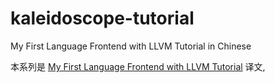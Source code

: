# kaleidoscope-tutorial
My First Language Frontend with LLVM Tutorial in Chinese

本系列是 [My First Language Frontend with LLVM Tutorial](https://llvm.org/docs/tutorial/MyFirstLanguageFrontend/index.html) 译文,
